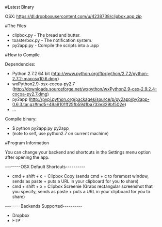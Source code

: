#Latest Binary

OSX:
https://dl.dropboxusercontent.com/u/4238738/clipbox.app.zip

#The Files

- clipbox.py - The bread and butter.
- toasterbox.py - The notification system.
- py2app.py - Compile the scripts into a .app

#How to Compile

Dependencies:
- Python 2.7.2 64 bit (http://www.python.org/ftp/python/2.7.2/python-2.7.2-macosx10.6.dmg)
- wxPython2.9-osx-cocoa-py2.7 (http://downloads.sourceforge.net/wxpython/wxPython2.9-osx-2.9.2.4-cocoa-py2.7.dmg)
- py2app (http://pypi.python.org/packages/source/p/py2app/py2app-0.6.3.tar.gz#md5=49a9101ff25fb59d1ba733e329bf502e)
- ...

Compile binary:
- $ python py2app.py py2app
- (note to self, use python2.7 on current machine)

#Program Information

You can change your backend and shortcuts in the Settings menu option after opening the app.

--------OSX Default Shortcuts----------
- cmd + shift + c = Clipbox Copy (sends cmd + c to foremost window, sends as paste + puts a URL in your clipboard for you to share)
- cmd + shift + x = Clipbox Screenie (Grabs rectangular screenshot that you specify, sends as paste + puts a URL in your clipboard for you to share)

--------Backends Supported----------
- Dropbox
- FTP

